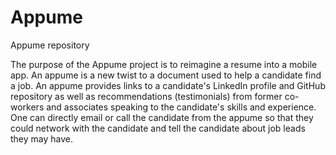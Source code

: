 # Appume
Appume repository

The purpose of the Appume project is to reimagine a resume into a mobile app.  An appume is a new twist to a document
used to help a candidate find a job.  An appume provides links to a candidate's LinkedIn profile and GitHub 
repository as well as recommendations (testimonials) from former co-workers and associates speaking to the 
candidate's skills and experience.  One can directly email or call the candidate from the appume so that they could 
network with the candidate and tell the candidate about job leads they may have.
